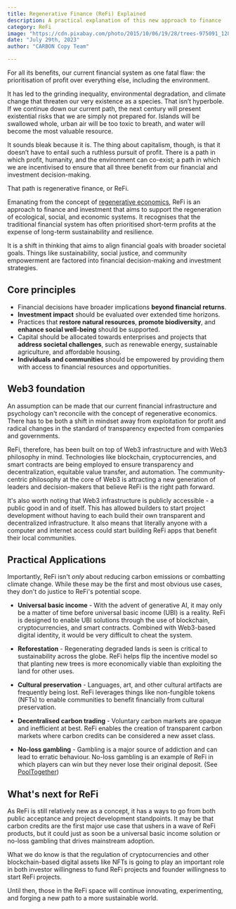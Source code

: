 ```yaml
---
title: Regenerative Finance (ReFi) Explained
description: A practical explanation of this new approach to finance
category: ReFi
image: "https://cdn.pixabay.com/photo/2015/10/06/19/28/trees-975091_1280.jpg"
date: "July 29th, 2023"
author: "CARBON Copy Team"

---
```


For all its benefits, our current financial system as one fatal flaw: the prioritisation of profit over everything else, including the environment.

It has led to the grinding inequality, environmental degradation, and climate change that threaten our very existence as a species. That isn’t hyperbole. If we continue down our current path, the next century will present existential risks that we are simply not prepared for. Islands will be swallowed whole, urban air will be too toxic to breath, and water will become the most valuable resource.

It sounds bleak because it is. The thing about capitalism, though, is that it doesn’t have to entail such a ruthless pursuit of profit. There is a path in which profit, humanity, and the environment can co-exist; a path in which we are incentivised to ensure that all three benefit from our financial and investment decision-making.

That path is regenerative finance, or ReFi.

Emanating from the concept of [regenerative economics](https://en.wikipedia.org/wiki/Regenerative_economic_theory), ReFi is an approach to finance and investment that aims to support the regeneration of ecological, social, and economic systems. It recognises that the traditional financial system has often prioritised short-term profits at the expense of long-term sustainability and resilience.

It is a shift in thinking that aims to align financial goals with broader societal goals. Things like sustainability, social justice, and community empowerment are factored into financial decision-making and investment strategies.

<h2 class="mb-3 mt-4">Core principles</h2>

- Financial decisions have broader implications **beyond financial returns**.
- **Investment impact** should be evaluated over extended time horizons.
- Practices that **restore natural resources**, **promote biodiversity**, and **enhance social well-being** should be supported.
- Capital should be allocated towards enterprises and projects that **address societal challenges**, such as renewable energy, sustainable agriculture, and affordable housing.
- **Individuals and communities** should be empowered by providing them with access to financial resources and opportunities.

<h2 class="mb-3 mt-4">Web3 foundation</h2>

An assumption can be made that our current financial infrastructure and psychology can't reconcile with the concept of regenerative economics. There has to be both a shift in mindset away from exploitation for profit and radical changes in the standard of transparency expected from companies and governments.

ReFi, therefore, has been built on top of Web3 infrastructure and with Web3 philosophy in mind. Technologies like blockchain, cryptocurrencies, and smart contracts are being employed to ensure transparency and decentralization, equitable value transfer, and automation. The community-centric philosophy at the core of Web3 is attracting a new generation of leaders and decision-makers that believe ReFi is the right path forward.

It's also worth noting that Web3 infrastructure is publicly accessible - a public good in and of itself. This has allowed builders to start project development without having to each build their own transparent and decentralized infrastructure. It also means that literally anyone with a computer and internet access could start building ReFi apps that benefit their local communities.

<h2 class="mb-3 mt-4">Practical Applications</h2>

Importantly, ReFi isn't *only* about reducing carbon emissions or combatting climate change. While these may be the first and most obvious use cases, they don't do justice to ReFi's potential scope.

- **Universal basic income** - With the advent of generative AI, it may only be a matter of time before universal basic income (UBI) is a reality. ReFi is designed to enable UBI solutions through the use of blockchain, cryptocurrencies, and smart contracts. Combined with Web3-based digital identity, it would be very difficult to cheat the system. 

- **Reforestation** - Regenerating degraded lands is seen is critical to sustainability across the globe. ReFi helps flip the incentive model so that planting new trees is more economically viable than exploiting the land for other uses.

- **Cultural preservation** - Languages, art, and other cultural artifacts are frequently being lost. ReFi leverages things like non-fungible tokens (NFTs) to enable communities to benefit financially from cultural preservation.

- **Decentralised carbon trading** - Voluntary carbon markets are opaque and inefficient at best. ReFi enables the creation of transparent carbon markets where carbon credits can be considered a new asset class.

- **No-loss gambling** - Gambling is a major source of addiction and can lead to erratic behaviour. No-loss gambling is an example of ReFi in which players can win but they never lose their original deposit. (See [PoolTogether](https://decrypt.co/resources/what-is-pooltogether-the-no-loss-crypto-lottery-explained))

<h2 class="mb-3 mt-4">What's next for ReFi</h2>

As ReFi is still relatively new as a concept, it has a ways to go from both public acceptance and project development standpoints. It may be that carbon credits are the first major use case that ushers in a wave of ReFi products, but it could just as soon be a universal basic income solution or no-loss gambling that drives mainstream adoption.

What we do know is that the regulation of cryptocurrencies and other blockchain-based digital assets like NFTs is going to play an important role in both investor willingness to fund ReFi projects and founder willingness to start ReFi projects.

Until then, those in the ReFi space will continue innovating, experimenting, and forging a new path to a more sustainable world.
